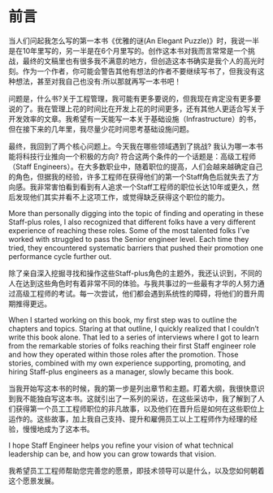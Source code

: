 # 前言

当人们问起我怎么写的第一本书《优雅的谜\(An Elegant Puzzle\)》时，我说一半是在10年里写的，另一半是在6个月里写的。创作这本书对我而言常常是一个挑战，最终的文稿里也有很多我不满意的地方，但创造这本书确实是我个人的高光时刻。作为一个作者，你可能会警告其他有想法的作者不要继续写书了，但我没有这种想法，甚至对我自己也没有:所以那就再写一本书吧！

问题是，什么书?关于工程管理，我可能有更多要说的，但我现在肯定没有更多要说的了。我在管理上花的时间比在开发上花的时间更多，还有其他人更适合写关于开发效率的文章。我希望有一天能写一本关于基础设施（Infrastructure）的书，但在接下来的几年里，我尽量少花时间思考基础设施问题。

最终，我回到了两个核心问题上。今天我在哪些领域遇到了挑战? 我认为哪一本书能将科技行业推向一个积极的方向? 符合这两个条件的一个话题是：高级工程师（Staff Engineers）。在大多数职业中，随着职位的提高，人们会越来越确定自己的角色，但据我的经验，许多工程师在获得他们的第一个Staff角色后就失去了方向感。我非常害怕看到看到有人追求一个Staff工程师的职位长达10年或更久，然后发现他们其实并看不上这项工作，或觉得缺乏获得这个职位的能力。

More than personally digging into the topic of finding and operating in these Staff-plus roles, I also recognized that different folks have a very different experience of reaching these roles. Some of the most talented folks I’ve worked with struggled to pass the Senior engineer level. Each time they tried, they encountered systematic barriers that pushed their promotion one performance cycle further out.

除了亲自深入挖掘寻找和操作这些Staff-plus角色的主题外，我还认识到，不同的人在达到这些角色时有着非常不同的体验。与我共事过的一些最有才华的人努力通过高级工程师的考试。每一次尝试，他们都会遇到系统性的障碍，将他们的晋升周期推得更远。

When I started working on this book, my first step was to outline the chapters and topics. Staring at that outline, I quickly realized that I couldn’t write this book alone. That led to a series of interviews where I got to learn from the remarkable stories of folks reaching their first Staff engineer role and how they operated within those roles after the promotion. Those stories, combined with my own experience supporting, promoting, and hiring Staff-plus engineers as a manager, slowly became this book.

当我开始写这本书的时候，我的第一步是列出章节和主题。盯着大纲，我很快意识到我不能独自写这本书。这就引出了一系列的采访，在这些采访中，我了解到了人们获得第一个员工工程师职位的非凡故事，以及他们在晋升后是如何在这些职位上运作的。这些故事，加上我自己支持、提升和雇佣员工以上工程师作为经理的经验，慢慢地成为了这本书。

I hope Staff Engineer helps you refine your vision of what technical leadership can be, and how you can grow towards that vision.

我希望员工工程师帮助您完善您的愿景，即技术领导可以是什么，以及您如何朝着这个愿景发展。


